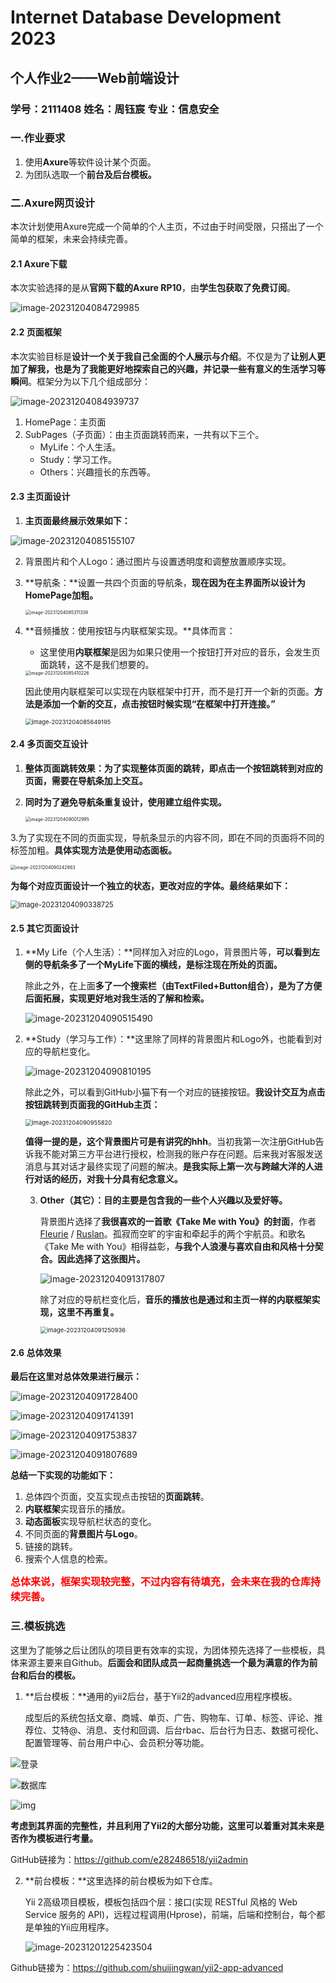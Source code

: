 # Internet Database Development 2023

## 个人作业2——Web前端设计

### 学号：2111408 	姓名：周钰宸	专业：信息安全

### 一.作业要求

1. 使用**Axure**等软件设计某个页面。
2. 为团队选取一个**前台及后台模板。**

### 二.Axure网页设计

本次计划使用Axure完成一个简单的个人主页，不过由于时间受限，只搭出了一个简单的框架，未来会持续完善。

#### 2.1 Axure下载

本次实验选择的是从**官网下载的Axure RP10**，由**学生包获取了免费订阅**。

![image-20231204084729985](img/image-20231204084729985.png)

#### 2.2 页面框架

本次实验目标是**设计一个关于我自己全面的个人展示与介绍**。不仅是为了**让别人更加了解我，也是为了我能更好地探索自己的兴趣，并记录一些有意义的生活学习等瞬间**。框架分为以下几个组成部分：

![image-20231204084939737](img/image-20231204084939737.png)

1. HomePage：主页面
2. SubPages（子页面）：由主页面跳转而来，一共有以下三个。
   * MyLife：个人生活。
   * Study：学习工作。
   * Others：兴趣擅长的东西等。

#### 2.3 主页面设计

1. **主页面最终展示效果如下：**

![image-20231204085155107](img/image-20231204085155107.png)

2. 背景图片和个人Logo：通过图片与设置透明度和调整放置顺序实现。

3. **导航条：**设置一共四个页面的导航条，**现在因为在主界面所以设计为HomePage加粗。**

   <img src="img/image-20231204085311339.png" alt="image-20231204085311339" style="zoom:50%;" />

4. **音频播放：使用按钮与内联框架实现。**具体而言：

   * 这里使用**内联框架**是因为如果只使用一个按钮打开对应的音乐，会发生页面跳转，这不是我们想要的。

   <img src="img/image-20231204085410226.png" alt="image-20231204085410226" style="zoom:50%;" />

   因此使用内联框架可以实现在内联框架中打开，而不是打开一个新的页面。**方法是添加一个新的交互，点击按钮时候实现“在框架中打开连接。”**

   <img src="img/image-20231204085649195.png" alt="image-20231204085649195" style="zoom: 67%;" />

#### 2.4 多页面交互设计

1. **整体页面跳转效果：**为了实现整体页面的跳转，即点击一个按钮跳转到对应的页面，需要在**导航条加上交互。**

2. **同时为了避免导航条重复设计，使用建立组件实现。**

   <img src="img/image-20231204090012995.png" alt="image-20231204090012995" style="zoom:50%;" />

3.为了实现在不同的页面实现，导航条显示的内容不同，即在不同的页面将不同的标签加粗。**具体实现方法是使用动态面板。**

<img src="img/image-20231204090242863.png" alt="image-20231204090242863" style="zoom:50%;" />

**为每个对应页面设计一个独立的状态，更改对应的字体。最终结果如下：**

<img src="img/image-20231204090338725.png" alt="image-20231204090338725" style="zoom:80%;" />

#### 2.5 其它页面设计

1. **My Life（个人生活）：**同样加入对应的Logo，背景图片等，**可以看到左侧的导航条多了一个MyLife下面的横线，是标注现在所处的页面。**

   除此之外，在上面**多了一个搜索栏（由TextFiled+Button组合），是为了方便后面拓展，实现更好地对我生活的了解和检索。**

   ![image-20231204090515490](img/image-20231204090515490.png)

2. **Study（学习与工作）：**这里除了同样的背景图片和Logo外，也能看到对应的导航栏变化。

   ![image-20231204090810195](img/image-20231204090810195.png)

   除此之外，可以看到GitHub小猫下有一个对应的链接按钮。**我设计交互为点击按钮跳转到页面我的GitHub主页：**

   <img src="img/image-20231204090955820.png" alt="image-20231204090955820" style="zoom:67%;" />

   **值得一提的是，这个背景图片可是有讲究的hhh**。当初我第一次注册GitHub告诉我不能对第三方平台进行授权，检测我的账户存在问题。后来我对客服发送消息与其对话才最终实现了问题的解决。**是我实际上第一次与跨越大洋的人进行对话的经历，对我十分具有纪念意义。**

   3. **Other（其它）：目的主要是包含我的一些个人兴趣以及爱好等。**

      背景图片选择了**我很喜欢的一首歌《Take Me with You》的封面**，作者[Fleurie](https://music.163.com/artist?id=860929) / [Ruslan](https://music.163.com/artist?id=816254)。孤寂而空旷的宇宙和牵起手的两个宇航员。和歌名《Take Me with You》相得益彰，**与我个人浪漫与喜欢自由和风格十分契合。因此选择了这张图片。**

      ![image-20231204091317807](img/image-20231204091317807.png)

      除了对应的导航栏变化后，**音乐的播放也是通过和主页一样的内联框架实现，这里不再重复。**

      <img src="img/image-20231204091250936.png" alt="image-20231204091250936" style="zoom:67%;" />

#### 2.6 总体效果

**最后在这里对总体效果进行展示：**

![image-20231204091728400](img/image-20231204091728400.png)

![image-20231204091741391](img/image-20231204091741391.png)

![image-20231204091753837](img/image-20231204091753837.png)

![image-20231204091807689](img/image-20231204091807689.png)

**总结一下实现的功能如下：**

1. 总体四个页面，交互实现点击按钮的**页面跳转**。
2. **内联框架**实现音乐的播放。
3. **动态面板**实现导航栏状态的变化。
4. 不同页面的**背景图片与Logo**。
5. 链接的跳转。
6. 搜索个人信息的检索。

**<font size=3, color='red'>总体来说，框架实现较完整，不过内容有待填充，会未来在我的仓库持续完善。</font>**

### 三.模板挑选

这里为了能够之后让团队的项目更有效率的实现，为团体预先选择了一些模板，具体来源主要来自Github。**后面会和团队成员一起商量挑选一个最为满意的作为前台和后台的模板。**

1. **后台模板：**通用的yii2后台，基于Yii2的advanced应用程序模板。

   ​		成型后的系统包括文章、商城、单页、广告、购物车、订单、标签、评论、推荐位、艾特@、消息、支付和回调、后台rbac、后台行为日志、数据可视化、配置管理等、前台用户中心、会员积分等功能。

![登录](img/login.png)

![数据库](img/database.png)

![img](img/frontend.png)

**考虑到其界面的完整性，并且利用了Yii2的大部分功能，这里可以着重对其未来是否作为模板进行考量。**

GitHub链接为：https://github.com/e282486518/yii2admin

2. **前台模板：**这里选择的前台模板为如下仓库。

   Yii 2高级项目模板，模板包括四个层：接口(实现 RESTful 风格的 Web Service 服务的 API)，远程过程调用(Hprose)，前端，后端和控制台，每个都是单独的Yii应用程序。
   
   ![image-20231201225423504](img/image-20231201225423504.png)

Github链接为：https://github.com/shuijingwan/yii2-app-advanced